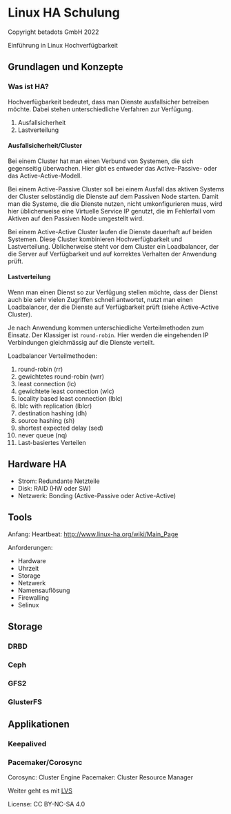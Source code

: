 # Linux HA Schulung

Copyright betadots GmbH 2022

Einführung in Linux Hochverfügbarkeit

## Grundlagen und Konzepte

### Was ist HA?

Hochverfügbarkeit bedeutet, dass man Dienste ausfallsicher betreiben möchte.
Dabei stehen unterschiedliche Verfahren zur Verfügung.

1. Ausfallsicherheit
1. Lastverteilung

#### Ausfallsicherheit/Cluster

Bei einem Cluster hat man einen Verbund von Systemen, die sich gegenseitig überwachen. Hier gibt es entweder das Active-Passive- oder das Active-Active-Modell.

Bei einem Active-Passive Cluster soll bei einem Ausfall das aktiven Systems der Cluster selbständig die Dienste auf dem Passiven Node starten.
Damit man die Systeme, die die Dienste nutzen, nicht umkonfigurieren muss, wird hier üblicherweise eine Virtuelle Service IP genutzt, die im Fehlerfall vom Aktiven auf den Passiven Node umgestellt wird.

Bei einem Active-Active Cluster laufen die Dienste dauerhaft auf beiden Systemen. Diese Cluster kombinieren Hochverfügbarkeit und Lastverteilung.
Üblicherweise steht vor dem Cluster ein Loadbalancer, der die Server auf Verfügbarkeit und auf korrektes Verhalten der Anwendung prüft.

#### Lastverteilung

Wenn man einen Dienst so zur Verfügung stellen möchte, dass der Dienst auch bie sehr vielen Zugriffen schnell antwortet, nutzt man einen Loadbalancer, der die Dienste auf Verfügbarkeit prüft (siehe Active-Active Cluster).

Je nach Anwendung kommen unterschiedliche Verteilmethoden zum Einsatz. Der Klassiger ist `round-robin`. Hier werden die eingehenden IP Verbindungen gleichmässig auf die Dienste verteilt.

Loadbalancer Verteilmethoden:

1. round-robin (rr)
1. gewichtetes round-robin (wrr)
1. least connection (lc)
1. gewichtete least connection (wlc)
1. locality based least connection (lblc)
1. lblc with replication (lblcr)
1. destination hashing (dh)
1. source hashing (sh)
1. shortest expected delay (sed)
1. never queue (nq)
1. Last-basiertes Verteilen

## Hardware HA

- Strom: Redundante Netzteile
- Disk: RAID (HW oder SW)
- Netzwerk: Bonding (Active-Passive oder Active-Active)

## Tools

Anfang: Heartbeat: <http://www.linux-ha.org/wiki/Main_Page>

Anforderungen:

- Hardware
- Uhrzeit
- Storage
- Netzwerk
- Namensauflösung
- Firewalling
- Selinux

## Storage

### DRBD

### Ceph

### GFS2

### GlusterFS

## Applikationen

### Keepalived

### Pacemaker/Corosync

Corosync: Cluster Engine
Pacemaker: Cluster Resource Manager

Weiter geht es mit [LVS](../02_LVS)

License: CC BY-NC-SA 4.0
